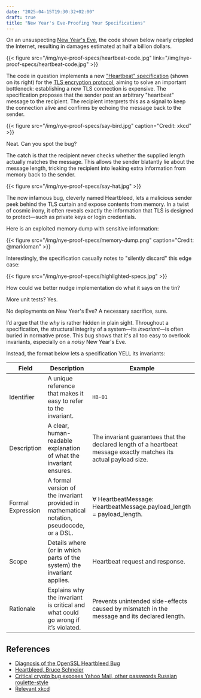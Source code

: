```yaml
---
date: "2025-04-15T19:30:32+02:00"
draft: true
title: "New Year's Eve-Proofing Your Specifications"
---
```


On an unsuspecting [New Year's Eve](https://github.com/openssl/openssl/commit/4817504d069b4c5082161b02a22116ad75f822b1), the code shown below nearly crippled the Internet, resulting in damages estimated at half a billion dollars.

{{< figure src="/img/nye-proof-specs/heartbeat-code.jpg" link="/img/nye-proof-specs/heartbeat-code.jpg" >}}

The code in question implements a new ["Heartbeat" specification](https://www.rfc-editor.org/rfc/rfc6520) (shown on its right) for the [TLS encryption protocol](https://en.wikipedia.org/wiki/Transport_Layer_Security), aiming to solve an important bottleneck: establishing a new TLS connection is expensive. The specification proposes that the sender post an arbitrary "heartbeat" message to the recipient. The recipient interprets this as a signal to keep the connection alive and confirms by echoing the message back to the sender.

{{< figure src="/img/nye-proof-specs/say-bird.jpg"  caption="Credit: xkcd" >}}

Neat. Can you spot the bug?

The catch is that the recipient never checks whether the supplied length actually matches the message. This allows the sender blatantly lie about the message length, tricking the recipient into leaking extra information from memory back to the sender.

{{< figure src="/img/nye-proof-specs/say-hat.jpg" >}}

The now infamous bug, cleverly named Heartbleed, lets a malicious sender peek behind the TLS curtain and expose contents from memory. In a twist of cosmic irony, it often reveals exactly the information that TLS is designed to protect—such as private keys or login credentials.

Here is an exploited memory dump with sensitive information:

{{< figure src="/img/nye-proof-specs/memory-dump.png"  caption="Credit: @markloman" >}}

Interestingly, the specification casually notes to "silently discard" this edge case:

{{< figure src="/img/nye-proof-specs/highlighted-specs.jpg" >}}

How could we better nudge implementation do what it says on the tin?

More unit tests? Yes.

No deployments on New Year's Eve? A necessary sacrifice, sure.

I’d argue that the _why_ is rather hidden in plain sight. Throughout a specification, the structural integrity of a system—its _invariant_—is often buried in normative prose.
This bug shows that it's all too easy to overlook invariants, especially on a _noisy_ New Year's Eve.

Instead, the format below lets a specification YELL its invariants:

| Field             | Description                                                                                | Example                                                                                                           |
| ----------------- | ------------------------------------------------------------------------------------------ | ----------------------------------------------------------------------------------------------------------------- |
| Identifier        | A unique reference that makes it easy to refer to the invariant.                           | `HB-01`                                                                                                           |
| Description       | A clear, human-readable explanation of what the invariant ensures.                         | The invariant guarantees that the declared length of a heartbeat message exactly matches its actual payload size. |
| Formal Expression | A formal version of the invariant provided in mathematical notation, pseudocode, or a DSL. | ∀ HeartbeatMessage: HeartbeatMessage.payload_length = payload_length.                                             |
| Scope             | Details where (or in which parts of the system) the invariant applies.                     | Heartbeat request and response.                                                                                   |
| Rationale         | Explains why the invariant is critical and what could go wrong if it’s violated.           | Prevents unintended side-effects caused by mismatch in the message and its declared length.                       |

## References

- [Diagnosis of the OpenSSL Heartbleed Bug](https://web.archive.org/web/20141015215508/http://blog.existentialize.com/diagnosis-of-the-openssl-heartbleed-bug.html)
- [Heartbleed, Bruce Schneier](https://www.schneier.com/blog/archives/2014/04/heartbleed.html)
- [Critical crypto bug exposes Yahoo Mail, other passwords Russian roulette-style](https://arstechnica.com/information-technology/2014/04/critical-crypto-bug-exposes-yahoo-mail-passwords-russian-roulette-style/)
- [Relevant xkcd](https://xkcd.com/1354/)
